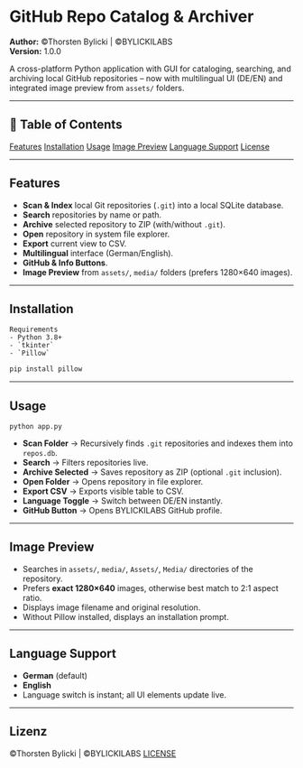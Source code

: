 # GitHub Repo Catalog & Archiver

**Author:** ©Thorsten Bylicki | ©BYLICKILABS  
**Version:** 1.0.0

A cross-platform Python application with GUI for cataloging, searching, and archiving local GitHub repositories – now with multilingual UI (DE/EN) and integrated image preview from `assets/` folders.

---

## 📑 Table of Contents
[Features](#features)
[Installation](#installation)
[Usage](#usage)
[Image Preview](#image-preview)
[Language Support](#language-support)
[License](#license)

---

## Features
- **Scan & Index** local Git repositories (`.git`) into a local SQLite database.
- **Search** repositories by name or path.
- **Archive** selected repository to ZIP (with/without `.git`).
- **Open** repository in system file explorer.
- **Export** current view to CSV.
- **Multilingual** interface (German/English).
- **GitHub & Info Buttons**.
- **Image Preview** from `assets/`, `media/` folders (prefers 1280×640 images).

---

## Installation

```yarn
Requirements
- Python 3.8+
- `tkinter`
- `Pillow`
```

```bash
pip install pillow
```

---

## Usage
```yarn
python app.py
```

- **Scan Folder** → Recursively finds `.git` repositories and indexes them into `repos.db`.
- **Search** → Filters repositories live.
- **Archive Selected** → Saves repository as ZIP (optional `.git` inclusion).
- **Open Folder** → Opens repository in file explorer.
- **Export CSV** → Exports visible table to CSV.
- **Language Toggle** → Switch between DE/EN instantly.
- **GitHub Button** → Opens BYLICKILABS GitHub profile.

---

## Image Preview
- Searches in `assets/`, `media/`, `Assets/`, `Media/` directories of the repository.
- Prefers **exact 1280×640** images, otherwise best match to 2:1 aspect ratio.
- Displays image filename and original resolution.
- Without Pillow installed, displays an installation prompt.

---

## Language Support
- **German** (default)
- **English**
- Language switch is instant; all UI elements update live.

---

## Lizenz
©Thorsten Bylicki | ©BYLICKILABS
[LICENSE](LICENSE)
